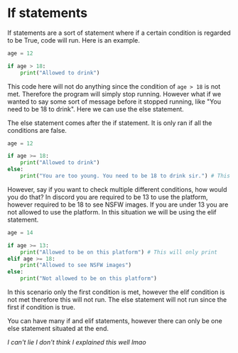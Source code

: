 # If statements
If statements are a sort of statement where if a certain condition is regarded to be True, code will run. Here is an example.

```python
age = 12

if age > 18:
	print("Allowed to drink")
```

This code here will not do anything since the condition of `age > 18` is not met. Therefore the program will simply stop running. However what if we wanted to say some sort of message before it stopped running, like "You need to be 18 to drink". Here we can use the else statement.

The else statement comes after the if statement. It is only ran if all the conditions are false.

```python 
age = 12

if age >= 18:
	print("Allowed to drink")
else:
	print("You are too young. You need to be 18 to drink sir.") # This will print
```

However, say if you want to check multiple different conditions, how would you do that? In discord you are required to be 13 to use the platform, however required to be 18 to see NSFW images. If you are under 13 you are not allowed to use the platform. In this situation we will be using the elif statement.

```python
age = 14

if age >= 13:
	print("Allowed to be on this platform") # This will only print
elif age >= 18:
	print("Allowed to see NSFW images")
else:
	print("Not allowed to be on this platform")
```

In this scenario only the first condition is met, however the elif condition is not met therefore this will not run. The else statement will not run since the first if condition is true.

You can have many if and elif statements, however there can only be one else statement situated at the end.

*I can't lie I don't think I explained this well lmao*
